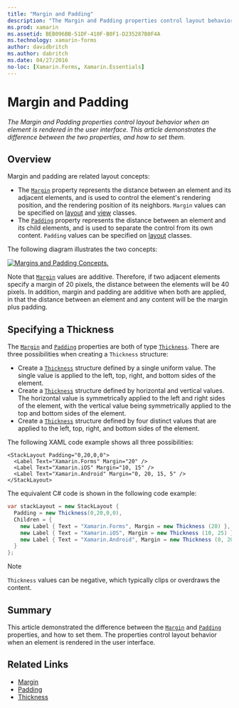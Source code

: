 ```yaml
---
title: "Margin and Padding"
description: "The Margin and Padding properties control layout behavior when an element is rendered in the user interface. This article demonstrates the difference between the two properties, and how to set them."
ms.prod: xamarin
ms.assetid: BEB096BB-51DF-410F-B0F1-D235287B0F4A
ms.technology: xamarin-forms
author: davidbritch
ms.author: dabritch
ms.date: 04/27/2016
no-loc: [Xamarin.Forms, Xamarin.Essentials]
---
```


# Margin and Padding

_The Margin and Padding properties control layout behavior when an element is rendered in the user interface. This article demonstrates the difference between the two properties, and how to set them._

## Overview

Margin and padding are related layout concepts:

- The [`Margin`](xref:Xamarin.Forms.View.Margin) property represents the distance between an element and its adjacent elements, and is used to control the element's rendering position, and the rendering position of its neighbors. `Margin` values can be specified on [layout](~/xamarin-forms/user-interface/controls/layouts.md) and [view](~/xamarin-forms/user-interface/controls/views.md) classes.
- The [`Padding`](xref:Xamarin.Forms.Layout.Padding) property represents the distance between an element and its child elements, and is used to separate the control from its own content. `Padding` values can be specified on [layout](~/xamarin-forms/user-interface/controls/layouts.md) classes.

The following diagram illustrates the two concepts:

[![Margins and Padding Concepts.](margin-and-padding-images/margins-and-padding-sml.png)](margin-and-padding-images/margins-and-padding.png#lightbox "Margins and Padding Concepts")

Note that [`Margin`](xref:Xamarin.Forms.View.Margin) values are additive. Therefore, if two adjacent elements specify a margin of 20 pixels, the distance between the elements will be 40 pixels. In addition, margin and padding are additive when both are applied, in that the distance between an element and any content will be the margin plus padding.

## Specifying a Thickness

The [`Margin`](xref:Xamarin.Forms.View.Margin) and [`Padding`](xref:Xamarin.Forms.Layout.Padding) properties are both of type [`Thickness`](xref:Xamarin.Forms.Thickness). There are three possibilities when creating a `Thickness` structure:

- Create a [`Thickness`](xref:Xamarin.Forms.Thickness) structure defined by a single uniform value. The single value is applied to the left, top, right, and bottom sides of the element.
- Create a [`Thickness`](xref:Xamarin.Forms.Thickness) structure defined by horizontal and vertical values. The horizontal value is symmetrically applied to the left and right sides of the element, with the vertical value being symmetrically applied to the top and bottom sides of the element.
- Create a [`Thickness`](xref:Xamarin.Forms.Thickness) structure defined by four distinct values that are applied to the left, top, right, and bottom sides of the element.

The following XAML code example shows all three possibilities:

```xaml
<StackLayout Padding="0,20,0,0">
  <Label Text="Xamarin.Forms" Margin="20" />
  <Label Text="Xamarin.iOS" Margin="10, 15" />
  <Label Text="Xamarin.Android" Margin="0, 20, 15, 5" />
</StackLayout>
```

The equivalent C# code is shown in the following code example:

```csharp
var stackLayout = new StackLayout {
  Padding = new Thickness(0,20,0,0),
  Children = {
    new Label { Text = "Xamarin.Forms", Margin = new Thickness (20) },
    new Label { Text = "Xamarin.iOS", Margin = new Thickness (10, 25) },
    new Label { Text = "Xamarin.Android", Margin = new Thickness (0, 20, 15, 5) }
  }
};
```

> [!NOTE]
> `Thickness` values can be negative, which typically clips or overdraws the content.

## Summary

This article demonstrated the difference between the [`Margin`](xref:Xamarin.Forms.View.Margin) and [`Padding`](xref:Xamarin.Forms.Layout.Padding) properties, and how to set them. The properties control layout behavior when an element is rendered in the user interface.

## Related Links

- [Margin](xref:Xamarin.Forms.View.Margin)
- [Padding](xref:Xamarin.Forms.Layout.Padding)
- [Thickness](xref:Xamarin.Forms.Thickness)
